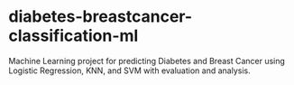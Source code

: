 # diabetes-breastcancer-classification-ml
Machine Learning project for predicting Diabetes and Breast Cancer using Logistic Regression, KNN, and SVM with evaluation and analysis.
